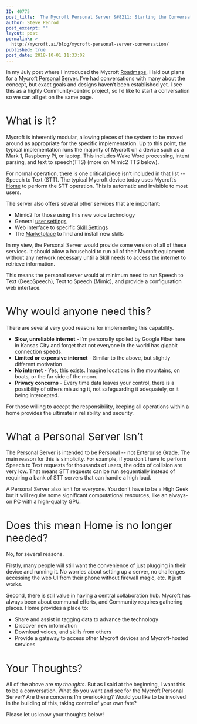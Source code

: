 ```yaml
---
ID: 40775
post_title: 'The Mycroft Personal Server &#8211; Starting the Conversation'
author: Steve Penrod
post_excerpt: ""
layout: post
permalink: >
  http://mycroft.ai/blog/mycroft-personal-server-conversation/
published: true
post_date: 2018-10-01 11:33:02
---
```

<span style="font-weight: 400;">In my July post where I introduced the Mycroft </span><a href="https://mycroft.ai/blog/many-roads-one-destination/" target="_blank" rel="noopener"><span style="font-weight: 400;">Roadmaps</span></a><span style="font-weight: 400;">, I laid out plans for a Mycroft </span><a href="https://docs.google.com/document/d/1VJsk9xmFig1qAP-wH_SAB-3xyKRx28Z47IwlJWJMqOM" target="_blank" rel="noopener"><span style="font-weight: 400;">Personal Server</span></a><span style="font-weight: 400;">. I’ve had conversations with many about the concept, but exact goals and designs haven’t been established yet. I see this as a highly Community-centric project, so I’d like to start a conversation so we can all get on the same page.</span>
<h1><span style="font-weight: 400;">What is it?</span></h1>
<span style="font-weight: 400;">Mycroft is inherently modular, allowing pieces of the system to be moved around as appropriate for the specific implementation. Up to this point, the typical implementation runs the majority of Mycroft on a device such as a Mark 1, Raspberry Pi, or laptop. This includes Wake Word processing, intent parsing, and text to speech(TTS)</span><span style="font-weight: 400;"> (more on Mimic2 TTS below)</span><span style="font-weight: 400;">.</span>

<span style="font-weight: 400;">For normal operation, there is one critical piece isn’t included in that list -- Speech to Text (STT). The typical Mycroft device today uses Mycroft’s </span><a href="http://home.mycroft.ai" target="_blank" rel="noopener"><span style="font-weight: 400;">Home</span></a><span style="font-weight: 400;"> to perform the STT operation. This is automatic and invisible to most users.</span>

<span style="font-weight: 400;">The server also offers several other services that are important:</span>
<ul>
 	<li style="font-weight: 400;"><span style="font-weight: 400;">Mimic2 for those using this new voice technology</span></li>
 	<li style="font-weight: 400;"><span style="font-weight: 400;">General </span><a href="https://home.mycroft.ai/#/setting/basic" target="_blank" rel="noopener"><span style="font-weight: 400;">user settings</span></a></li>
 	<li style="font-weight: 400;"><span style="font-weight: 400;">Web interface to specific </span><a href="https://home.mycroft.ai/#/skill" target="_blank" rel="noopener"><span style="font-weight: 400;">Skill Settings</span></a></li>
 	<li style="font-weight: 400;"><span style="font-weight: 400;">The </span><a href="https://market.mycroft.ai" target="_blank" rel="noopener"><span style="font-weight: 400;">Marketplace</span></a><span style="font-weight: 400;"> to find and install new skills</span></li>
</ul>
<span style="font-weight: 400;">In my view, the Personal Server would provide some version of all of these services. It should allow a household to run all of their Mycroft equipment without any network necessary until a Skill needs to access the internet to retrieve information.</span>

<span style="font-weight: 400;">This means the personal server would at minimum need to run Speech to Text (DeepSpeech), Text to Speech (Mimic), and provide a configuration web interface.</span>
<h1><span style="font-weight: 400;">Why would anyone need this?</span></h1>
<span style="font-weight: 400;">There are several very good reasons for implementing this capability.</span>
<ul>
 	<li style="font-weight: 400;"><span style="font-weight: 400;"><strong>Slow, unreliable internet</strong> - </span><span style="font-weight: 400;">I’m personally spoiled by Google Fiber here in Kansas City and forget that not everyone in the world has gigabit connection speeds.</span></li>
 	<li style="font-weight: 400;"><span style="font-weight: 400;"><strong>Limited or expensive internet</strong> - </span><span style="font-weight: 400;">Similar to the above, but slightly different motivation</span></li>
 	<li style="font-weight: 400;"><span style="font-weight: 400;"><strong>No internet</strong> - </span><span style="font-weight: 400;">Yes, this exists. Imagine locations in the mountains, on boats, or the far side of the moon.</span></li>
 	<li style="font-weight: 400;"><span style="font-weight: 400;"><strong>Privacy concerns</strong> - </span><span style="font-weight: 400;">Every time data leaves your control, there is a possibility of others misusing it, not safeguarding it adequately, or it being intercepted.</span></li>
</ul>
<span style="font-weight: 400;">For those willing to accept the responsibility, keeping all operations within a home provides the ultimate in reliability and security.</span>
<h1><span style="font-weight: 400;">What a Personal Server Isn’t</span></h1>
<span style="font-weight: 400;">The Personal Server is intended to be Personal -- not Enterprise Grade. The main reason for this is simplicity. For example, if you don’t have to perform Speech to Text requests for thousands of users, the odds of collision are very low. That means STT requests can be run sequentially instead of requiring a bank of STT servers that can handle a high load.</span>

<span style="font-weight: 400;">A Personal Server also isn’t for everyone. You don’t have to be a High Geek but it will require some significant computational resources, like an always-on PC with a high-quality GPU.</span>
<h1><span style="font-weight: 400;">Does this mean Home is no longer needed?</span></h1>
<span style="font-weight: 400;">No, for several reasons.</span>

<span style="font-weight: 400;">Firstly, many people will still want the convenience of just plugging in their device and running it. No worries about setting up a server, no challenges accessing the web UI from their phone without firewall magic, etc. It just works.</span>

<span style="font-weight: 400;">Second, there is still value in having a central collaboration hub. Mycroft has always been about communal efforts, and Community requires gathering places. Home provides a place to:</span>
<ul>
 	<li style="font-weight: 400;"><span style="font-weight: 400;">Share and assist in tagging data to advance the technology</span></li>
 	<li style="font-weight: 400;"><span style="font-weight: 400;">Discover new information</span></li>
 	<li style="font-weight: 400;"><span style="font-weight: 400;">Download voices, and skills from others</span></li>
 	<li style="font-weight: 400;"><span style="font-weight: 400;">Provide a gateway to access other Mycroft devices and Mycroft-hosted services</span></li>
</ul>
<h1><span style="font-weight: 400;">Your Thoughts?</span></h1>
<span style="font-weight: 400;">All of the above are </span><i><span style="font-weight: 400;">my</span></i> <i><span style="font-weight: 400;">thoughts</span></i><span style="font-weight: 400;">. But as I said at the beginning, I want this to be a conversation. What do you want and see for the Mycroft Personal Server? Are there concerns I’m overlooking? Would you like to be involved in the building of this, taking control of your own fate?</span>

<span style="font-weight: 400;">Please let us know your thoughts below!</span>